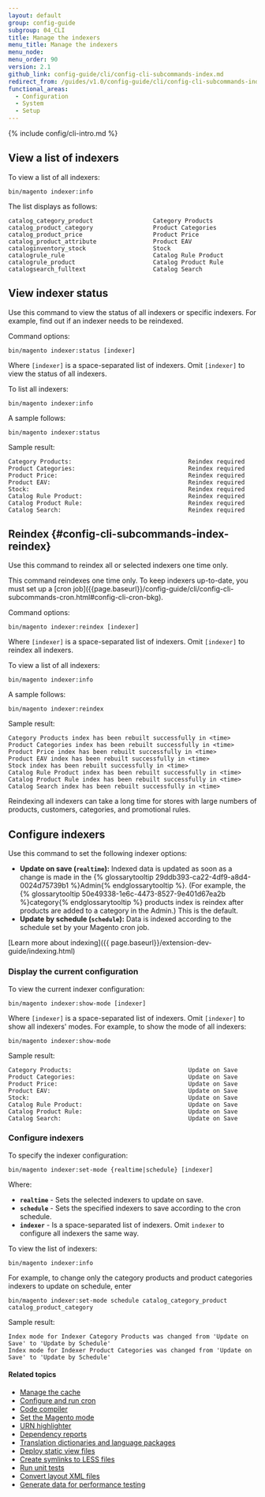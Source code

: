 ```yaml
---
layout: default
group: config-guide
subgroup: 04_CLI
title: Manage the indexers
menu_title: Manage the indexers
menu_node:
menu_order: 90
version: 2.1
github_link: config-guide/cli/config-cli-subcommands-index.md
redirect_from: /guides/v1.0/config-guide/cli/config-cli-subcommands-index.html
functional_areas:
  - Configuration
  - System
  - Setup
---
```


{% include config/cli-intro.md %}

## View a list of indexers
To view a list of all indexers:

	bin/magento indexer:info

The list displays as follows:

	catalog_category_product                 Category Products
	catalog_product_category                 Product Categories
	catalog_product_price                    Product Price
	catalog_product_attribute                Product EAV
	cataloginventory_stock                   Stock
	catalogrule_rule                         Catalog Rule Product
	catalogrule_product                      Catalog Product Rule
	catalogsearch_fulltext                   Catalog Search

## View indexer status
Use this command to view the status of all indexers or specific indexers. For example, find out if an indexer needs to be reindexed.

Command options:

	bin/magento indexer:status [indexer]

Where `[indexer]` is a space-separated list of indexers. Omit `[indexer]` to view the status of all indexers.

To list all indexers:

	bin/magento indexer:info

A sample follows:

	bin/magento indexer:status

Sample result:

	Category Products:                                 Reindex required
	Product Categories:                                Reindex required
	Product Price:                                     Reindex required
	Product EAV:                                       Reindex required
	Stock:                                             Reindex required
	Catalog Rule Product:                              Reindex required
	Catalog Product Rule:                              Reindex required
	Catalog Search:                                    Reindex required

## Reindex {#config-cli-subcommands-index-reindex}
Use this command to reindex all or selected indexers one time only.

<div class="bs-callout bs-callout-info" id="info" markdown="1">
This command reindexes one time only. To keep indexers up-to-date, you must set up a [cron job]({{page.baseurl}}/config-guide/cli/config-cli-subcommands-cron.html#config-cli-cron-bkg).
</div>

Command options:

	bin/magento indexer:reindex [indexer]

Where `[indexer]` is a space-separated list of indexers. Omit `[indexer]` to reindex all indexers.

To view a list of all indexers:

	bin/magento indexer:info

A sample follows:

	bin/magento indexer:reindex

Sample result:

	Category Products index has been rebuilt successfully in <time>
	Product Categories index has been rebuilt successfully in <time>
	Product Price index has been rebuilt successfully in <time>
	Product EAV index has been rebuilt successfully in <time>
	Stock index has been rebuilt successfully in <time>
	Catalog Rule Product index has been rebuilt successfully in <time>
	Catalog Product Rule index has been rebuilt successfully in <time>
	Catalog Search index has been rebuilt successfully in <time>

<div class="bs-callout bs-callout-info" id="info" markdown="1">
Reindexing all indexers can take a long time for stores with large numbers of products, customers, categories, and promotional rules.
</div>

## Configure indexers
Use this command to set the following indexer options:

-   **Update on save (`realtime`):** Indexed data is updated as soon as a change is made in the {% glossarytooltip 29ddb393-ca22-4df9-a8d4-0024d75739b1 %}Admin{% endglossarytooltip %}. (For example, the {% glossarytooltip 50e49338-1e6c-4473-8527-9e401d67ea2b %}category{% endglossarytooltip %} products index is reindex after products are added to a category in the Admin.) This is the default.
-   **Update by schedule (`schedule`):** Data is indexed according to the schedule set by your Magento cron job.

[Learn more about indexing]({{ page.baseurl}}/extension-dev-guide/indexing.html)

### Display the current configuration
To view the current indexer configuration:

	bin/magento indexer:show-mode [indexer]

Where `[indexer]` is a space-separated list of indexers. Omit `[indexer]` to show all indexers' modes. For example, to show the mode of all indexers:

	bin/magento indexer:show-mode

Sample result:

	Category Products:                                 Update on Save
	Product Categories:                                Update on Save
	Product Price:                                     Update on Save
	Product EAV:                                       Update on Save
	Stock:                                             Update on Save
	Catalog Rule Product:                              Update on Save
	Catalog Product Rule:                              Update on Save
	Catalog Search:                                    Update on Save

### Configure indexers
To specify the indexer configuration:

	bin/magento indexer:set-mode {realtime|schedule} [indexer]

Where:

-   **`realtime`** - Sets the selected indexers to update on save.
-   **`schedule`** - Sets the specified indexers to save according to the cron schedule.
-   **`indexer`** - Is a space-separated list of indexers. Omit `indexer` to configure all indexers the same way.

To view the list of indexers:

	bin/magento indexer:info

For example, to change only the category products and product categories indexers to update on schedule, enter

	bin/magento indexer:set-mode schedule catalog_category_product catalog_product_category

Sample result:

	Index mode for Indexer Category Products was changed from 'Update on Save' to 'Update by Schedule'
	Index mode for Indexer Product Categories was changed from 'Update on Save' to 'Update by Schedule'

#### Related topics

-   <a href="{{page.baseurl}}/config-guide/cli/config-cli-subcommands-cache.html">Manage the cache</a>
-   <a href="{{page.baseurl}}/config-guide/cli/config-cli-subcommands-cron.html">Configure and run cron</a>
-   <a href="{{page.baseurl}}/config-guide/cli/config-cli-subcommands-compiler.html">Code compiler</a>
-   <a href="{{page.baseurl}}/config-guide/cli/config-cli-subcommands-mode.html">Set the Magento mode</a>
-   <a href="{{page.baseurl}}/config-guide/cli/config-cli-subcommands-urn.html">URN highlighter</a>
-   <a href="{{page.baseurl}}/config-guide/cli/config-cli-subcommands-depen.html">Dependency reports</a>
-   <a href="{{page.baseurl}}/config-guide/cli/config-cli-subcommands-i18n.html">Translation dictionaries and language packages</a>
-   <a href="{{page.baseurl}}/config-guide/cli/config-cli-subcommands-static-view.html">Deploy static view files</a>
-   <a href="{{page.baseurl}}/config-guide/cli/config-cli-subcommands-less-sass.html">Create symlinks to LESS files</a>
-   <a href="{{page.baseurl}}/config-guide/cli/config-cli-subcommands-test.html">Run unit tests</a>
-   <a href="{{page.baseurl}}/config-guide/cli/config-cli-subcommands-layout-xml.html">Convert layout XML files</a>
-   <a href="{{page.baseurl}}/config-guide/cli/config-cli-subcommands-perf-data.html">Generate data for performance testing</a>
